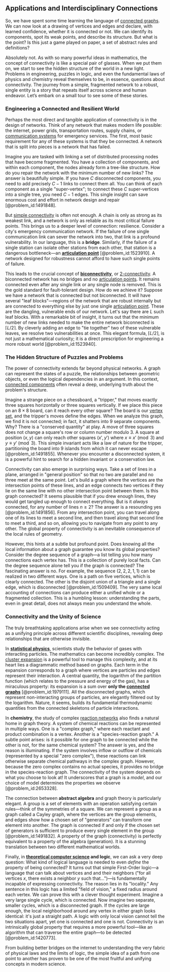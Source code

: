 ## Applications and Interdisciplinary Connections

So, we have spent some time learning the language of [connected graphs](@article_id:264291). We can now look at a drawing of vertices and edges and declare, with learned confidence, whether it is connected or not. We can identify its components, spot its weak points, and describe its structure. But what is the point? Is this just a game played on paper, a set of abstract rules and definitions?

Absolutely not. As with so many powerful ideas in mathematics, the concept of connectivity is like a special pair of glasses. When we put them on, we start to see the hidden structure of the world in a new light. Problems in engineering, puzzles in logic, and even the fundamental laws of physics and chemistry reveal themselves to be, in essence, questions about connectivity. The journey from a simple, fragmented network to a robust, single entity is a story that repeats itself across science and human endeavor. Let’s embark on a small tour to see some of these stories.

### Engineering a Connected and Resilient World

Perhaps the most direct and tangible application of connectivity is in the design of networks. Think of any network that makes modern life possible: the internet, power grids, transportation routes, supply chains, or [communication systems](@article_id:274697) for emergency services. The first, most basic requirement for any of these systems is that they be connected. A network that is split into pieces is a network that has failed.

Imagine you are tasked with linking a set of distributed processing nodes that have become fragmented. You have a collection of components, and within each component, the nodes already form a tree-like structure. How do you repair the network with the minimum number of new links? The answer is beautifully simple. If you have $C$ disconnected components, you need to add precisely $C-1$ links to connect them all. You can think of each component as a single "super-vertex"; to connect these $C$ super-vertices into a single tree, you need $C-1$ edges. This single insight can save enormous cost and effort in network design and repair [@problem_id:1491848].

But [simple connectivity](@article_id:188609) is often not enough. A chain is only as strong as its weakest link, and a network is only as reliable as its most critical failure points. This brings us to a deeper level of connection: resilience. Consider a city's emergency communication network. If the failure of one single communication link can sever the network into two, that link is a profound vulnerability. In our language, this is a **bridge**. Similarly, if the failure of a single station can isolate other stations from each other, that station is a dangerous bottleneck—an **[articulation point](@article_id:264005)** [@problem_id:1523910]. A network designed for robustness cannot afford to have such single points of failure.

This leads to the crucial concept of **[biconnectivity](@article_id:274470)**, or [2-connectivity](@article_id:274919). A biconnected network has no bridges and no [articulation points](@article_id:636954). It remains connected even after any single link or any single node is removed. This is the gold standard for fault-tolerant design. How do we achieve it? Suppose we have a network that is connected but not biconnected. It will have several "leaf blocks"—regions of the network that are robust internally but are connected to everything else by just one single [articulation point](@article_id:264005). These are the dangling, vulnerable ends of our network. Let's say there are $L$ such leaf blocks. With a remarkable bit of insight, it turns out that the minimum number of new links needed to make the entire network biconnected is $\lceil L/2 \rceil$. By cleverly adding an edge to "tie together" two of these vulnerable leaves, we resolve two vulnerabilities at once. This elegant formula, $\lceil L/2 \rceil$, is not just a mathematical curiosity; it is a direct prescription for engineering a more robust world [@problem_id:1523940].

### The Hidden Structure of Puzzles and Problems

The power of connectivity extends far beyond physical networks. A graph can represent the states of a puzzle, the relationships between geometric objects, or even the logical dependencies in an argument. In this context, [connected components](@article_id:141387) often reveal a deep, underlying truth about the problem's structure.

Imagine a strange piece on a chessboard, a "tripper," that moves exactly three squares horizontally or three squares vertically. If we place this piece on an $8 \times 8$ board, can it reach every other square? The board is our [vertex set](@article_id:266865), and the tripper's moves define the edges. When we analyze this graph, we find it is not connected; in fact, it shatters into 9 separate components. Why? There is a "conserved quantity" at play. A move of three squares does not change a square's row or column number modulo 3. A square at position $(x, y)$ can only reach other squares $(x', y')$ where $x \equiv x' \pmod{3}$ and $y \equiv y' \pmod{3}$. This simple invariant acts like a law of nature for the tripper, partitioning the board into 9 islands from which it can never escape [@problem_id:1491855]. Whenever you encounter a disconnected system, it is a powerful hint to search for a hidden invariant or a conservation law.

Connectivity can also emerge in surprising ways. Take a set of lines in a plane, arranged in "general position" so that no two are parallel and no three meet at the same point. Let's build a graph where the vertices are the intersection points of these lines, and an edge connects two vertices if they lie on the same line with no other intersection point between them. Is this graph connected? It seems plausible that if you drew enough lines, they would get tangled up enough to connect everything. But is it *always* connected, for any number of lines $n \ge 2$? The answer is a resounding yes [@problem_id:1491856]. From any intersection point, you can travel along one of its lines to meet a second line, and then travel along that second line to meet a third, and so on, allowing you to navigate from any point to any other. The global property of connectivity is an inevitable consequence of the local rules of geometry.

However, this hints at a subtle but profound point. Does knowing all the local information about a graph guarantee you know its global properties? Consider the degree sequence of a graph—a list telling you how many connections each vertex has. This is a collection of purely local facts. Can the degree sequence alone tell you if the graph is connected? The fascinating answer is no. For example, the sequence $(2, 2, 2, 1, 1)$ can be realized in two different ways. One is a path on five vertices, which is clearly connected. The other is the disjoint union of a triangle and a single edge, which is disconnected [@problem_id:1509409]. The very same local accounting of connections can produce either a unified whole or a fragmented collection. This is a humbling lesson: understanding the parts, even in great detail, does not always mean you understand the whole.

### Connectivity and the Unity of Science

The truly breathtaking applications arise when we see connectivity acting as a unifying principle across different scientific disciplines, revealing deep relationships that are otherwise invisible.

In **[statistical physics](@article_id:142451)**, scientists study the behavior of gases with interacting particles. The mathematics can become incredibly complex. The [cluster expansion](@article_id:153791) is a powerful tool to manage this complexity, and at its heart lies a diagrammatic method based on graphs. Each term in the expansion corresponds to a graph where vertices are particles and edges represent their interaction. A central quantity, the logarithm of the partition function (which relates to the pressure and energy of the gas), has a miraculous property: its expansion is a sum over **only the [connected graphs](@article_id:264291)** [@problem_id:1979111]. All the disconnected graphs, which represent non-interacting groups of particles, are elegantly filtered out by the logarithm. Nature, it seems, builds its fundamental thermodynamic quantities from the connected skeletons of particle interactions.

In **chemistry**, the study of complex [reaction networks](@article_id:203032) also finds a natural home in graph theory. A system of chemical reactions can be represented in multiple ways. One is a "complex graph," where each reactant and product combination is a vertex. Another is a "species-reaction graph." A subtle point arises: is it possible for one graph to be connected while the other is not, for the same chemical system? The answer is yes, and the reason is illuminating. If the system involves inflow or outflow of chemicals (represented by a special "zero complex"), these reactions can link otherwise separate chemical pathways in the complex graph. However, because the zero complex contains no actual species, it provides no bridge in the species-reaction graph. The connectivity of the system depends on what you choose to look at! It underscores that a graph is a *model*, and our choice of model determines the properties we observe [@problem_id:2653328].

The connection between **abstract algebra** and graph theory is particularly elegant. A group is a set of elements with an operation satisfying certain rules—think of the symmetries of a square. We can represent a group as a graph called a Cayley graph, where the vertices are the group elements, and edges show how a chosen set of "generators" can transform one element into another. The graph is connected if and only if the chosen set of generators is sufficient to produce every single element in the group [@problem_id:1491832]. A property of the graph (connectivity) is perfectly equivalent to a property of the algebra (generation). It is a stunning translation between two different mathematical worlds.

Finally, in **[theoretical computer science](@article_id:262639) and logic**, we can ask a very deep question: What kind of logical language is needed to even *define* the property of being connected? It turns out that simple First-Order logic—a language that can talk about vertices and and their neighbors ("for all vertices $x$, there exists a neighbor $y$ such that...")—is fundamentally incapable of expressing connectivity. The reason lies in its "locality." Any sentence in this logic has a limited "field of vision," a fixed radius around each vertex. We can prove this with a clever thought experiment. Imagine a very large single cycle, which is connected. Now imagine two separate, smaller cycles, which is a disconnected graph. If the cycles are large enough, the local neighborhood around any vertex in either graph looks identical: it's just a straight path. A logic with only local vision cannot tell the two situations apart, yet one is connected and one is not. Connectivity is an intrinsically global property that requires a more powerful tool—like an algorithm that can traverse the entire graph—to be detected [@problem_id:1420773].

From building better bridges on the internet to understanding the very fabric of physical laws and the limits of logic, the simple idea of a path from one point to another has proven to be one of the most fruitful and unifying concepts in modern science.